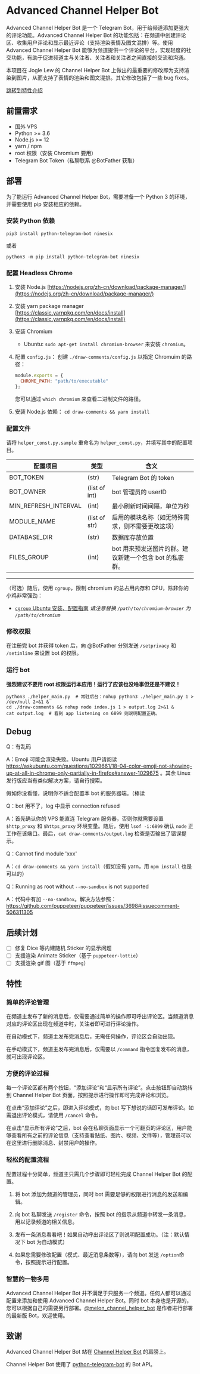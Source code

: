 # Advanced Channel Helper Bot

Advanced Channel Helper Bot 是一个 Telegram Bot，用于给频道添加更强大的评论功能。Advanced Channel Helper Bot 的功能包括：在频道中创建评论区、收集用户评论和显示最近评论（支持渲染表情及图文混排）等。使用 Advanced Channel Helper Bot 能够为频道提供一个评论的平台，实现轻度的社交功能，有助于促进频道主与关注者、关注者和关注者之间直接的交流和沟通。

本项目在 Jogle Lew 的 Channel Helper Bot 上做出的最重要的修改即为支持渲染到图片，从而支持了表情的渲染和图文混排。其它修改包括了一些 bug fixes。

[跳转到特性介绍](#特性)

## 前置需求

+ 国外 VPS
+ Python >= 3.6
+ Node.js >= 12
+ yarn / npm
+ root 权限（安装 Chromium 要用）
+ Telegram Bot Token（私聊联系 @BotFather 获取）

## 部署

为了能运行 Advanced Channel Helper Bot，需要准备一个 Python 3 的环境，并需要使用 pip 安装相应的依赖。

### 安装 Python 依赖

`pip3 install python-telegram-bot ninesix`

或者

`python3 -m pip install python-telegram-bot ninesix`

### 配置 Headless Chrome

1. 安装 Node.js
   [https://nodejs.org/zh-cn/download/package-manager/](https://nodejs.org/zh-cn/download/package-manager/)
2. 安装 yarn package manager
   [https://classic.yarnpkg.com/en/docs/install](https://classic.yarnpkg.com/en/docs/install)
3. 安装 Chromium
   + Ubuntu: `sudo apt-get install chromium-browser` 来安装 `chromium`。
4. 配置 `config.js`：
   创建 `./draw-comments/config.js` 以指定 Chromuim 的路径：
   ```js
   module.exports = {
     CHROME_PATH: "path/to/executable"
   };
   ```

   您可以通过 `which chromium` 来查看二进制文件的路径。
5. 安装 Node.js 依赖：
   `cd draw-comments && yarn install`

### 配置文件

请将 `helper_const.py.sample` 重命名为 `helper_const.py`，并填写其中的配置项目。

| 配置项目             | 类型          | 含义                                             
|----------------------|---------------|--------------------------------------------------
| BOT_TOKEN            | (str)         | Telegram Bot 的 token                            
| BOT_OWNER            | (list of int) | bot 管理员的 userID                              
| MIN_REFRESH_INTERVAL | (int)         | 最小刷新时间间隔，单位为秒                                 
| MODULE_NAME          | (list of str) | 启用的模块名称（如无特殊需求，则不需要更改这项） 
| DATABASE_DIR         | (str)         | 数据库存放位置                             
| FILES_GROUP          | (int)         | bot 用来预发送图片的群。建议新建一个包含 bot 的私密群。
------------------------------------------------------------------------------------------

（可选）随后，使用 `cgroup`，限制 chromium 的总占用内存和 CPU，除非你的小鸡非常强劲：

+ [`cgroup` Ubuntu 安装、配置指南](https://askubuntu.com/questions/836469/install-cgconfig-in-ubuntu-16-04#answer-899273) *请注意替换 `/path/to/chromium-browser` 为 `/path/to/chromium`*

### 修改权限

在注册完 bot 并获得 token 后，向 @BotFather 分别发送 `/setprivacy` 和 `/setinline` 来设置 bot 的权限。

### 运行 bot 

**强烈建议不要用 root 权限运行本应用！运行了应该也没啥事但还是不建议！**

```shell
python3 ./helper_main.py  # 常驻后台：nohup python3 ./helper_main.py 1 > /dev/null 2>&1 &
cd ./draw-comments && nohup node index.js 1 > output.log 2>&1 &
cat output.log  # 看到 app listening on 6899 则说明配置正确。
```

## Debug

Q：有乱码

A：Emoji 可能会渲染失败。Ubuntu 用户请阅读 https://askubuntu.com/questions/1029661/18-04-color-emoji-not-showing-up-at-all-in-chrome-only-partially-in-firefox#answer-1029675 。其余 Linux 发行版应当有类似解决方案，请自行搜索。

假如你没看懂，说明你不适合配置本 bot 的服务器端。（棒读

Q：bot 用不了，log 中显示 connection refused

A：首先确认你的 VPS 能直连 Telegram 服务器，否则你就需要设置 `$http_proxy` 和 `$https_proxy` 环境变量。随后，使用 `lsof -i:6899` 确认 `node` 正工作在该端口。最后，`cat draw-comments/output.log` 检查是否输出了错误提示。

Q：Cannot find module 'xxx'

A：`cd draw-comments && yarn install`（假如没有 yarn，用 `npm install` 也是可以的）

Q：Running as root without `--no-sandbox` is not supported

A：代码中有加 `--no-sandbox`。解决方法参照：https://github.com/puppeteer/puppeteer/issues/3698#issuecomment-506311305


## 后续计划

+ [ ] 修复 Dice 等内建随机 Sticker 的显示问题
+ [ ] 支援渲染 Animate Sticker（基于 `puppeteer-lottie`）
+ [ ] 支援渲染 gif 图（基于 `ffmpeg`）

## 特性

### 简单的评论管理

在频道主发布了新的消息后，仅需要通过简单的操作即可呼出评论区。当频道消息对应的评论区出现在频道中时，关注者即可进行评论操作。

在自动模式下，频道主发布完消息后，无需任何操作，评论区会自动出现。

在手动模式下，频道主发布完消息后，仅需要以 `/command` 指令回复发布的消息，就可出现评论区。

### 方便的评论过程

每一个评论区都有两个按钮，“添加评论”和“显示所有评论”。点击按钮即自动跳转到 Channel Helper Bot 页面，按照提示进行操作即可完成评论和浏览。

在点击“添加评论”之后，即进入评论模式，向 bot 写下想说的话即可发布评论。如需退出评论模式，请使用 `/cancel` 命令。

在点击“显示所有评论”之后，bot 会在私聊页面显示一个可翻页的评论区，用户能够查看所有之前的评论信息（支持查看贴纸、图片、视频、文件等），管理员可以在这里进行删除消息、封禁用户的操作。

### 轻松的配置流程

配置过程十分简单，频道主只需几个步骤即可轻松完成 Channel Helper Bot 的配置。

1. 将 bot 添加为频道的管理员，同时 bot 需要足够的权限进行消息的发送和编辑。

2. 向 bot 私聊发送 `/register` 命令，按照 bot 的指示从频道中转发一条消息，用以记录频道的相关信息。

3. 发布一条消息看看吧！如果自动呼出评论区了则说明配置成功。（注：默认情况下 bot 为自动模式）

4. 如果您需要修改配置（模式、最近消息条数等），请向 bot 发送 `/option`命令，按照提示进行配置。

### 智慧的一物多用

Advanced Channel Helper Bot 并不满足于只服务一个频道。任何人都可以通过配置来添加和使用 Advanced Channel Helper Bot。同时 bot 本身也是开源的，您可以根据自己的需要另行部署。[@melon_channel_helper_bot](https://t.me/melon_channel_helper_bot) 是作者进行部署的最新版 Bot，欢迎使用。

## 致谢

Advanced Channel Helper Bot 站在 [Channel Helper Bot](https://github.com/JogleLew/channel-helper-bot) 的肩膀上。

Channel Helper Bot 使用了 [python-telegram-bot](https://github.com/python-telegram-bot/python-telegram-bot) 的 Bot API。
